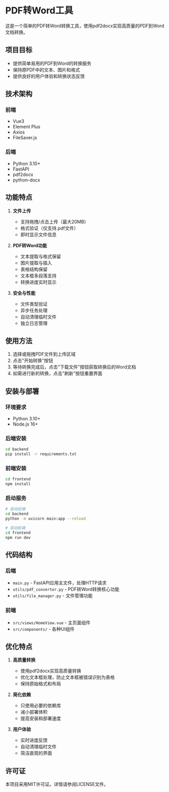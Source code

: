 # PDF转Word工具

这是一个简单的PDF转Word转换工具，使用pdf2docx实现高质量的PDF到Word文档转换。

## 项目目标

- 提供简单易用的PDF到Word的转换服务
- 保持原PDF中的文本、图片和格式
- 提供良好的用户体验和转换状态反馈

## 技术架构

### 前端
- Vue3
- Element Plus
- Axios
- FileSaver.js

### 后端
- Python 3.10+
- FastAPI
- pdf2docx
- python-docx

## 功能特点

1. **文件上传**
   - 支持拖拽/点击上传（最大20MB）
   - 格式验证（仅支持.pdf文件）
   - 即时显示文件信息

2. **PDF转Word功能**
   - 文本提取与格式保留
   - 图片提取与插入
   - 表格结构保留
   - 文本框多段落支持
   - 转换进度实时显示

3. **安全与性能**
   - 文件类型验证
   - 异步任务处理
   - 自动清理临时文件
   - 独立日志管理

## 使用方法

1. 选择或拖拽PDF文件到上传区域
2. 点击"开始转换"按钮
3. 等待转换完成后，点击"下载文件"按钮获取转换后的Word文档
4. 如需进行新的转换，点击"刷新"按钮重置界面

## 安装与部署

### 环境要求
- Python 3.10+
- Node.js 16+

### 后端安装
```bash
cd backend
pip install -r requirements.txt
```

### 前端安装
```bash
cd frontend
npm install
```

### 启动服务
```bash
# 启动后端
cd backend
python -m uvicorn main:app --reload

# 启动前端
cd frontend
npm run dev
```

## 代码结构

### 后端
- `main.py` - FastAPI应用主文件，处理HTTP请求
- `utils/pdf_converter.py` - PDF转Word转换核心功能
- `utils/file_manager.py` - 文件管理功能

### 前端
- `src/views/HomeView.vue` - 主页面组件
- `src/components/` - 各种UI组件

## 优化特点

1. **高质量转换**
   - 使用pdf2docx实现高质量转换
   - 优化文本框处理，防止文本框被错误识别为表格
   - 保持原始格式和布局

2. **简化依赖**
   - 只使用必要的依赖库
   - 减小部署体积
   - 提高安装和部署速度

3. **用户体验**
   - 实时进度反馈
   - 自动清理临时文件
   - 简洁直观的界面

## 许可证

本项目采用MIT许可证。详情请参阅LICENSE文件。



